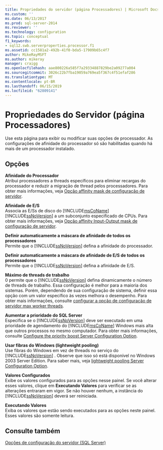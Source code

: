 ```yaml
---
title: Propriedades do servidor (página Processadores) | Microsoft Docs
ms.custom: ''
ms.date: 06/13/2017
ms.prod: sql-server-2014
ms.reviewer: ''
ms.technology: configuration
ms.topic: conceptual
f1_keywords:
- sql12.swb.serverproperties.processor.f1
ms.assetid: cc1581a2-492b-41f0-bda5-17909b65c4f7
author: MikeRayMSFT
ms.author: mikeray
manager: craigg
ms.openlocfilehash: aae800226a585f7a29334887829be2a09277a004
ms.sourcegitcommit: 3026c22b7fba19059a769ea5f367c4f51efaf286
ms.translationtype: MT
ms.contentlocale: pt-BR
ms.lasthandoff: 06/15/2019
ms.locfileid: "62809141"
---
```

# <a name="server-properties-processors-page"></a>Propriedades do Servidor (página Processadores)
  Use esta página para exibir ou modificar suas opções de processador. As configurações de afinidade do processador só são habilitadas quando há mais de um processador instalado.  
  
## <a name="options"></a>Opções  
 **Afinidade do Processador**  
 Atribui processadores a threads específicos para eliminar recargas do processador e reduzir a migração de thread pelos processadores. Para obter mais informações, veja [Opção affinity mask de configuração de servidor](affinity-mask-server-configuration-option.md).  
  
 **Afinidade de E/S**  
 Associa as E/Ss de disco do [!INCLUDE[msCoName](../../includes/msconame-md.md)] [!INCLUDE[ssNoVersion](../../includes/ssnoversion-md.md)] a um subconjunto especificado de CPUs. Para obter mais informações, veja [Opção affinity Input-Output mask de configuração de servidor](affinity-input-output-mask-server-configuration-option.md).  
  
 **Definir automaticamente a máscara de afinidade de todos os processadores**  
 Permite que o [!INCLUDE[ssNoVersion](../../includes/ssnoversion-md.md)] defina a afinidade do processador.  
  
 **Definir automaticamente a máscara de afinidade de E/S de todos os processadores**  
 Permite que o [!INCLUDE[ssNoVersion](../../includes/ssnoversion-md.md)] defina a afinidade de E/S.  
  
 **Máximo de threads de trabalho**  
 0 permite que o [!INCLUDE[ssNoVersion](../../includes/ssnoversion-md.md)] defina dinamicamente o número de threads de trabalho. Essa configuração é melhor para a maioria dos sistemas. Porém, dependendo de sua configuração de sistema, definir essa opção com um valor específico às vezes melhora o desempenho. Para obter mais informações, consulte [configurar a opção de configuração de servidor max worker threads](configure-the-max-worker-threads-server-configuration-option.md).  
  
 **Aumentar a prioridade do SQL Server**  
 Especifica se o [!INCLUDE[ssNoVersion](../../includes/ssnoversion-md.md)] deve ser executado em uma prioridade de agendamento do [!INCLUDE[msCoName](../../includes/msconame-md.md)] Windows mais alta que outros processos no mesmo computador. Para obter mais informações, consulte [Configure the priority boost Server Configuration Option](configure-the-priority-boost-server-configuration-option.md).  
  
 **Usar fibras do Windows (lightweight pooling)**  
 Use fibras do Windows em vez de threads no serviço do [!INCLUDE[ssNoVersion](../../includes/ssnoversion-md.md)] . Observe que isso só está disponível no Windows 2003 Server Edition. Para saber mais, veja [lightweight pooling Server Configuration Option](lightweight-pooling-server-configuration-option.md).  
  
 **Valores Configurados**  
 Exibe os valores configurados para as opções nesse painel. Se você alterar esses valores, clique em **Executando Valores** para verificar se as alterações entraram em vigor. Se não houver nenhum, a instância do [!INCLUDE[ssNoVersion](../../includes/ssnoversion-md.md)] deverá ser reiniciada.  
  
 **Executando Valores**  
 Exiba os valores que estão sendo executados para as opções neste painel. Esses valores são somente leitura.  
  
## <a name="see-also"></a>Consulte também  
 [Opções de configuração do servidor &#40;SQL Server&#41;](server-configuration-options-sql-server.md)  
  
  
